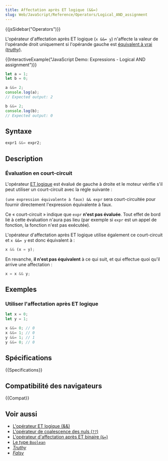 ```yaml
---
title: Affectation après ET logique (&&=)
slug: Web/JavaScript/Reference/Operators/Logical_AND_assignment
---
```


{{jsSidebar("Operators")}}

L'opérateur d'affectation après ET logique (`x &&= y`) n'affecte la valeur de l'opérande droit uniquement si l'opérande gauche est [équivalent à vrai (_truthy_)](/fr/docs/Glossary/Truthy).

{{InteractiveExample("JavaScript Demo: Expressions - Logical AND assignment")}}

```js interactive-example
let a = 1;
let b = 0;

a &&= 2;
console.log(a);
// Expected output: 2

b &&= 2;
console.log(b);
// Expected output: 0
```

## Syntaxe

```js
expr1 &&= expr2;
```

## Description

### Évaluation en court-circuit

L'opérateur [ET logique](/fr/docs/Web/JavaScript/Reference/Operators/Logical_AND) est évalué de gauche à droite et le moteur vérifie s'il peut utiliser un court-circuit avec la régle suivante :

`(une expression équivalente à faux) && expr` sera court-circuitée pour fournir directement l'expression équivalente à faux.

Ce « court-circuit » indique que `expr` **n'est pas évaluée**. Tout effet de bord lié à cette évaluation n'aura pas lieu (par exemple si `expr` est un appel de fonction, la fonction n'est pas exécutée).

L'opérateur d'affectation après ET logique utilise également ce court-circuit et `x &&= y` est donc équivalent à :

```js
x && (x = y);
```

En revanche, **il n'est pas équivalent** à ce qui suit, et qui effectue quoi qu'il arrive une affectation :

```js example-bad
x = x && y;
```

## Exemples

### Utiliser l'affectation après ET logique

```js
let x = 0;
let y = 1;

x &&= 0; // 0
x &&= 1; // 0
y &&= 1; // 1
y &&= 0; // 0
```

## Spécifications

{{Specifications}}

## Compatibilité des navigateurs

{{Compat}}

## Voir aussi

- [L'opérateur ET logique (&&)](/fr/docs/Web/JavaScript/Reference/Operators/Logical_AND)
- [L'opérateur de coalescence des nuls (`??`)](/fr/docs/Web/JavaScript/Reference/Operators/Nullish_coalescing)
- [L'opérateur d'affectation après ET binaire (`&=`)](/fr/docs/Web/JavaScript/Reference/Operators/Bitwise_AND_assignment)
- [Le type `Boolean`](/fr/docs/Web/JavaScript/Reference/Global_Objects/Boolean)
- [_Truthy_](/fr/docs/Glossary/Truthy)
- [_Falsy_](/fr/docs/Glossary/Falsy)

